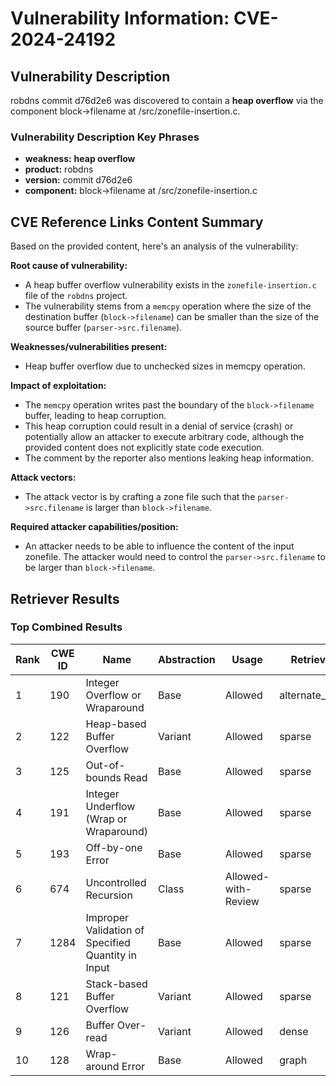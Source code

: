 # Vulnerability Information: CVE-2024-24192

## Vulnerability Description
robdns commit d76d2e6 was discovered to contain a **heap overflow** via the component block->filename at /src/zonefile-insertion.c.

### Vulnerability Description Key Phrases
- **weakness:** **heap overflow**
- **product:** robdns
- **version:** commit d76d2e6
- **component:** block->filename at /src/zonefile-insertion.c

## CVE Reference Links Content Summary
Based on the provided content, here's an analysis of the vulnerability:

**Root cause of vulnerability:**

- A heap buffer overflow vulnerability exists in the `zonefile-insertion.c` file of the `robdns` project.
- The vulnerability stems from a `memcpy` operation where the size of the destination buffer (`block->filename`) can be smaller than the size of the source buffer (`parser->src.filename`).

**Weaknesses/vulnerabilities present:**
- Heap buffer overflow due to unchecked sizes in memcpy operation.

**Impact of exploitation:**
- The `memcpy` operation writes past the boundary of the `block->filename` buffer, leading to heap corruption.
- This heap corruption could result in a denial of service (crash) or potentially allow an attacker to execute arbitrary code, although the provided content does not explicitly state code execution.
- The comment by the reporter also mentions leaking heap information.

**Attack vectors:**
- The attack vector is by crafting a zone file such that the `parser->src.filename` is larger than `block->filename`.

**Required attacker capabilities/position:**
- An attacker needs to be able to influence the content of the input zonefile. The attacker would need to control the `parser->src.filename` to be larger than `block->filename`.

## Retriever Results

### Top Combined Results

| Rank | CWE ID | Name | Abstraction | Usage  | Retrievers | Individual Scores |
|------|--------|------|-------------|-------|------------|-------------------|
| 1 | 190 | Integer Overflow or Wraparound | Base | Allowed | alternate_terms | 0.800 |
| 2 | 122 | Heap-based Buffer Overflow | Variant | Allowed | sparse | 0.160 |
| 3 | 125 | Out-of-bounds Read | Base | Allowed | sparse | 0.132 |
| 4 | 191 | Integer Underflow (Wrap or Wraparound) | Base | Allowed | sparse | 0.130 |
| 5 | 193 | Off-by-one Error | Base | Allowed | sparse | 0.123 |
| 6 | 674 | Uncontrolled Recursion | Class | Allowed-with-Review | sparse | 0.118 |
| 7 | 1284 | Improper Validation of Specified Quantity in Input | Base | Allowed | sparse | 0.116 |
| 8 | 121 | Stack-based Buffer Overflow | Variant | Allowed | sparse | 0.112 |
| 9 | 126 | Buffer Over-read | Variant | Allowed | dense | 0.544 |
| 10 | 128 | Wrap-around Error | Base | Allowed | graph | 0.002 |

